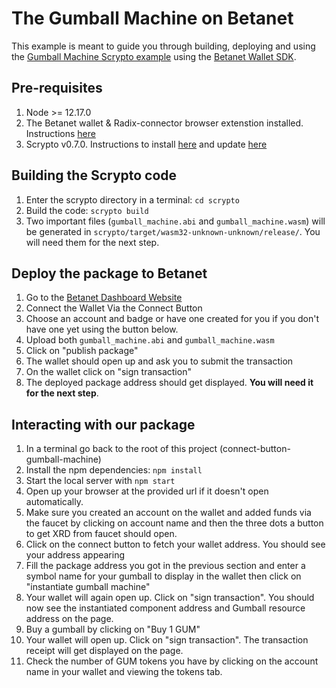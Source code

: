 # The Gumball Machine on Betanet
This example is meant to guide you through building, deploying and using the [Gumball Machine Scrypto example](https://github.com/radixdlt/scrypto-examples/tree/main/full-stack/wallet-sdk-gumball-machine) using the [Betanet Wallet SDK](https://github.com/radixdlt/wallet-sdk#readme).

## Pre-requisites
1. Node >= 12.17.0
2. The Betanet wallet & Radix-connector browser extenstion installed. Instructions [here](https://docs-babylon.radixdlt.com/main/getting-started-developers/wallet-and-connector.html)
3. Scrypto v0.7.0. Instructions to install [here](https://docs-babylon.radixdlt.com/main/getting-started-developers/first-component/install-scrypto.html) and update [here](https://docs-babylon.radixdlt.com/main/getting-started-developers/first-component/updating-scrypto.html)

## Building the Scrypto code
1. Enter the scrypto directory in a terminal: `cd scrypto`
1. Build the code: `scrypto build`
1. Two important files (`gumball_machine.abi` and `gumball_machine.wasm`) will be generated in `scrypto/target/wasm32-unknown-unknown/release/`. You will need them for the next step.

## Deploy the package to Betanet
1. Go to the [Betanet Dashboard Website](https://betanet-dashboard.radixdlt.com/)
2. Connect the Wallet Via the Connect Button
3. Choose an account and badge or have one created for you if you don't have one yet using the button below.
4. Upload both `gumball_machine.abi` and `gumball_machine.wasm`
5. Click on "publish package"
6. The wallet should open up and ask you to submit the transaction
7. On the wallet click on "sign transaction"
8. The deployed package address should get displayed. **You will need it for the next step**.

## Interacting with our package
1. In a terminal go back to the root of this project (connect-button-gumball-machine)
2. Install the npm dependencies: `npm install`
3. Start the local server with `npm start`
4. Open up your browser at the provided url if it doesn't open automatically.
5. Make sure you created an account on the wallet and added funds via the faucet by clicking on account name and then the three dots a button to get XRD from faucet should open.
6. Click on the connect button to fetch your wallet address. You should see your address appearing 
7. Fill the package address you got in the previous section and enter a symbol name for your gumball to display in the wallet then click on "instantiate gumball machine"
8. Your wallet will again open up. Click on "sign transaction". You should now see the instantiated component address and Gumball resource address on the page.
9. Buy a gumball by clicking on "Buy 1 GUM"
10. Your wallet will open up. Click on "sign transaction". The transaction receipt will get displayed on the page.
11. Check the number of GUM tokens you have by clicking on the account name in your wallet and viewing the tokens tab.
